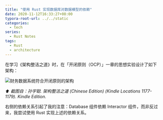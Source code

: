 ```yaml
---
title: "使用 Rust 实现数据库对数据模型的依赖"
date: 2020-11-12T16:33:27+08:00
typora-root-url: ../../static
categories:
  - tech
series:
  - Rust Notes
tags:
  - Rust
  - architecture
---
```


在学习《架构整洁之道》时，在「开闭原则（OCP）」一章的思想实验设计了如下架构：

![财务数据系统符合开闭原则的架构](/images/rust-financial-ocp.assets/image-20201112163526657.png)

_⬆️ 截图自：孙宇聪. 架构整洁之道 (Chinese Edition) (Kindle Locations 1177-1179). Kindle Edition._

右侧的依赖关系引起了我的注意：Database 组件依赖 Interactor 组件，而非反过来，我尝试使用 Rust 实现上述的依赖关系。

<script src="https://gist-it.appspot.com/https://github.com/jtr109/rust-snippets/blob/master/financial-ocp/src/lib.rs"></script>

